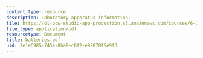 ```yaml
---
content_type: resource
description: Laboratory apparatus information.
file: https://ol-ocw-studio-app-production.s3.amazonaws.com/courses/6-270-autonomous-robot-design-competition-january-iap-2005/2e1e6985745e8ba9c8f2e92078f5e9f3_batteries.pdf
file_type: application/pdf
resourcetype: Document
title: batteries.pdf
uid: 2e1e6985-745e-8ba9-c8f2-e92078f5e9f3
---
```

